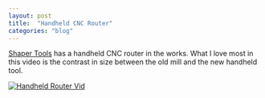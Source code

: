 ```yaml
---
layout: post
title:  "Handheld CNC Router"
categories: "blog"
---
```


[Shaper Tools](http://www.shapertools.com/) has a handheld CNC router in the works. What I love most in this video is the contrast in size between the old mill and the new handheld tool.

[![Handheld Router Vid](http://img.youtube.com/vi/q8GFpSCK6Jk/0.jpg)](https://www.youtube.com/watch?v=q8GFpSCK6Jk)